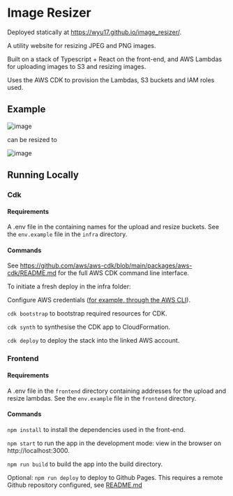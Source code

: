 # Image Resizer
Deployed statically at https://wyu17.github.io/image_resizer/.

A utility website for resizing JPEG and PNG images. 

Built on a stack of Typescript + React on the front-end, and AWS Lambdas for uploading images to S3 and resizing images. 

Uses the AWS CDK to provision the Lambdas, S3 buckets and IAM roles used. 

## Example
![image](https://user-images.githubusercontent.com/62117275/213451718-76bc1f17-f9dc-4246-a8aa-9f07c80a6b0e.png)

can be resized to

![image](https://user-images.githubusercontent.com/62117275/213451656-76dcc4a9-b20a-4b5a-9852-1917df7178bd.png)


## Running Locally

### Cdk

#### Requirements
A .env file in the containing names for the upload and resize buckets. See the `env.example` file in the `infra` directory.

#### Commands

See https://github.com/aws/aws-cdk/blob/main/packages/aws-cdk/README.md for the full AWS CDK command line interface. 

To initiate a fresh deploy in the infra folder:

Configure AWS credentials ([for example, through the AWS CLI](https://docs.aws.amazon.com/cli/latest/userguide/cli-configure-files.html)). 

`cdk bootstrap` to bootstrap required resources for CDK.

`cdk synth` to synthesise the CDK app to CloudFormation.

`cdk deploy` to deploy the stack into the linked AWS account.

### Frontend

#### Requirements
A .env file in the `frontend` directory containing addresses for the upload and resize lambdas. See the `env.example` file in the `frontend` directory.

#### Commands

`npm install` to install the dependencies used in the front-end. 

`npm start` to run the app in the development mode: view in the browser on http://localhost:3000.

`npm run build` to build the app into the build directory.

Optional: `npm run deploy` to deploy to Github Pages.
This requires a remote Github repository configured, see [README.md](https://github.com/gitname/react-gh-pages/blob/master/README.md)


### 
